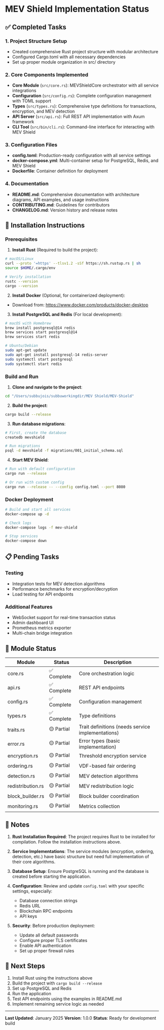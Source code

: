 # MEV Shield Implementation Status

## ✅ Completed Tasks

### 1. Project Structure Setup
- Created comprehensive Rust project structure with modular architecture
- Configured Cargo.toml with all necessary dependencies
- Set up proper module organization in src/ directory

### 2. Core Components Implemented
- **Core Module** (`src/core.rs`): MEVShieldCore orchestrator with all service integrations
- **Configuration** (`src/config.rs`): Complete configuration management with TOML support
- **Types** (`src/types.rs`): Comprehensive type definitions for transactions, encryption, and MEV detection
- **API Server** (`src/api.rs`): Full REST API implementation with Axum framework
- **CLI Tool** (`src/bin/cli.rs`): Command-line interface for interacting with MEV Shield

### 3. Configuration Files
- **config.toml**: Production-ready configuration with all service settings
- **docker-compose.yml**: Multi-container setup for PostgreSQL, Redis, and MEV Shield
- **Dockerfile**: Container definition for deployment

### 4. Documentation
- **README.md**: Comprehensive documentation with architecture diagrams, API examples, and usage instructions
- **CONTRIBUTING.md**: Guidelines for contributors
- **CHANGELOG.md**: Version history and release notes

## 🚀 Installation Instructions

### Prerequisites

1. **Install Rust** (Required to build the project):
```bash
# macOS/Linux
curl --proto '=https' --tlsv1.2 -sSf https://sh.rustup.rs | sh
source $HOME/.cargo/env

# Verify installation
rustc --version
cargo --version
```

2. **Install Docker** (Optional, for containerized deployment):
- Download from: https://www.docker.com/products/docker-desktop

3. **Install PostgreSQL and Redis** (For local development):
```bash
# macOS with Homebrew
brew install postgresql@14 redis
brew services start postgresql@14
brew services start redis

# Ubuntu/Debian
sudo apt-get update
sudo apt-get install postgresql-14 redis-server
sudo systemctl start postgresql
sudo systemctl start redis
```

### Build and Run

1. **Clone and navigate to the project**:
```bash
cd "/Users/subbujois/subbuworkingdir/MEV Shield/MEV-Shield"
```

2. **Build the project**:
```bash
cargo build --release
```

3. **Run database migrations**:
```bash
# First, create the database
createdb mevshield

# Run migrations
psql -d mevshield -f migrations/001_initial_schema.sql
```

4. **Start MEV Shield**:
```bash
# Run with default configuration
cargo run --release

# Or run with custom config
cargo run --release -- --config config.toml --port 8080
```

### Docker Deployment

```bash
# Build and start all services
docker-compose up -d

# Check logs
docker-compose logs -f mev-shield

# Stop services
docker-compose down
```

## 📋 Pending Tasks

### Testing
- Integration tests for MEV detection algorithms
- Performance benchmarks for encryption/decryption
- Load testing for API endpoints

### Additional Features
- WebSocket support for real-time transaction status
- Admin dashboard UI
- Prometheus metrics exporter
- Multi-chain bridge integration

## 🔧 Module Status

| Module | Status | Description |
|--------|--------|-------------|
| core.rs | ✅ Complete | Core orchestration logic |
| api.rs | ✅ Complete | REST API endpoints |
| config.rs | ✅ Complete | Configuration management |
| types.rs | ✅ Complete | Type definitions |
| traits.rs | 🟡 Partial | Trait definitions (needs service implementations) |
| error.rs | 🟡 Partial | Error types (basic implementation) |
| encryption.rs | 🟡 Partial | Threshold encryption service |
| ordering.rs | 🟡 Partial | VDF-based fair ordering |
| detection.rs | 🟡 Partial | MEV detection algorithms |
| redistribution.rs | 🟡 Partial | MEV redistribution logic |
| block_builder.rs | 🟡 Partial | Block builder coordination |
| monitoring.rs | 🟡 Partial | Metrics collection |

## 📝 Notes

1. **Rust Installation Required**: The project requires Rust to be installed for compilation. Follow the installation instructions above.

2. **Service Implementations**: The service modules (encryption, ordering, detection, etc.) have basic structure but need full implementation of their core algorithms.

3. **Database Setup**: Ensure PostgreSQL is running and the database is created before starting the application.

4. **Configuration**: Review and update `config.toml` with your specific settings, especially:
   - Database connection strings
   - Redis URL
   - Blockchain RPC endpoints
   - API keys

5. **Security**: Before production deployment:
   - Update all default passwords
   - Configure proper TLS certificates
   - Enable API authentication
   - Set up proper firewall rules

## 🎯 Next Steps

1. Install Rust using the instructions above
2. Build the project with `cargo build --release`
3. Set up PostgreSQL and Redis
4. Run the application
5. Test API endpoints using the examples in README.md
6. Implement remaining service logic as needed

---

**Last Updated**: January 2025
**Version**: 1.0.0
**Status**: Ready for development build